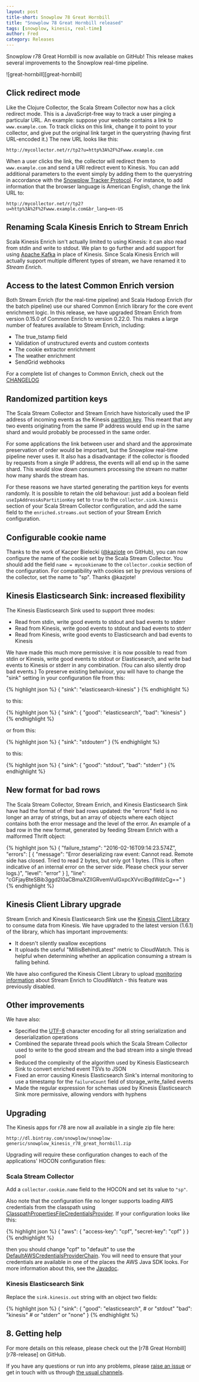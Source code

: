```yaml
---
layout: post
title-short: Snowplow 78 Great Hornbill
title: "Snowplow 78 Great Hornbill released"
tags: [snowplow, kinesis, real-time]
author: Fred
category: Releases
---
```


Snowplow r78 Great Hornbill is now available on GitHub! This release makes several improvements to the Snowplow real-time pipeline.

![great-hornbill][great-hornbill]

<!--more-->

<h2 id="redirect">Click redirect mode</h2>

Like the Clojure Collector, the Scala Stream Collector now has a click redirect mode. This is a JavaScript-free way to track a user pinging a particular URL. An example: suppose your website contains a link to `www.example.com`. To track clicks on this link, change it to point to your collector, and give put the original link target in the querystring (having first URL-encoded it.) The new URL looks like this:

`http://mycollector.net/r/tp2?u=http%3A%2F%2Fwww.example.com`

When a user clicks the link, the collector will redirect them to `www.example.com` and send a URI redirect event to Kinesis. You can add additional parameters to the event simply by adding them to the querystring in accordance with the [Snowplow Tracker Protocol][trackerprotocol]. For instance, to add information that the browser language is American English, change the link URL to:

`http://mycollector.net/r/tp2?u=http%3A%2F%2Fwww.example.com&br_lang=en-US`

<h2 id="rename">Renaming Scala Kinesis Enrich to Stream Enrich</h2>

Scala Kinesis Enrich isn't actually limited to using Kinesis: it can also read from stdin and write to stdout. We plan to go further and add support for using [Apache Kafka][kafka] in place of Kinesis. Since Scala Kinesis Enrich will actually support multiple different types of stream, we have renamed it to *Stream Enrich*.

<h2 id="rename">Access to the latest Common Enrich version</h2>

Both Stream Enrich (for the real-time pipeline) and Scala Hadoop Enrich (for the batch pipeline) use our shared Common Enrich library for the core event enrichment logic. In this release, we have upgraded Stream Enrich from version 0.15.0 of Common Enrich to version 0.22.0. This makes a large number of features available to Stream Enrich, including:

* The true_tstamp field
* Validation of unstructured events and custom contexts
* The cookie extractor enrichment
* The weather enrichment
* SendGrid webhooks

For a complete list of changes to Common Enrich, check out the [CHANGELOG][changelog]

<h2 id="partition">Randomized partition keys</h2>

The Scala Stream Collector and Stream Enrich have historically used the IP address of incoming events as the Kinesis [partition key][partitionkey]. This meant that any two events originating from the same IP address would end up in the same shard and would probably be processed in the same order.

For some applications the link between user and shard and the approximate preservation of order would be important, but the Snowplow real-time pipeline never uses it. It also has a disadvantage: if the collector is flooded by requests from a single IP address, the events will all end up in the same shard. This would slow down consumers processing the stream no matter how many shards the stream has.

For these reasons we have started generating the partition keys for events randomly. It is possible to retain the old behaviour: just add a boolean field `useIpAddressAsPartitionKey` set to `true` to the `collector.sink.kinesis` section of your Scala Stream Collector configuration, and add the same field to the `enriched.streams.out` section of your Stream Enrich configuration.

<h2 id="cookie">Configurable cookie name</h2>

Thanks to the work of Kacper Bielecki ([@kazjote][kazjote] on GitHub), you can now configure the name of the cookie set by the Scala Stream Collector. You should add the field `name = mycookiename` to the `collector.cookie` section of the configuration. For compatibility with cookies set by previous versions of the collector, set the name to "sp". Thanks @kazjote!

<h2 id="elasticsearchMixedIo">Kinesis Elasticsearch Sink: increased flexibility</h2>

The Kinesis Elasticsearch Sink used to support three modes:

* Read from stdin, write good events to stdout and bad events to stderr
* Read from Kinesis, write good events to stdout and bad events to stderr
* Read from Kinesis, write good events to Elasticsearch and bad events to Kinesis

We have made this much more permissive: it is now possible to read from stdin or Kinesis, write good events to stdout or Elasticsearch, and write bad events to Kinesis or stderr in any combination. (You can also silently drop bad events.) To preserve existing behaviour, you will have to change the "sink" setting in your configuration file from this:

{% highlight json %}
{
	"sink": "elasticsearch-kinesis"
}
{% endhighlight %}

to this:

{% highlight json %}
{
	"sink": {
		"good": "elasticsearch",
		"bad": "kinesis"
}
{% endhighlight %}

or from this:

{% highlight json %}
{
	"sink": "stdouterr"
}
{% endhighlight %}

to this:

{% highlight json %}
{
	"sink": {
		"good": "stdout",
		"bad": "stderr"
}
{% endhighlight %}

<h2 id="badRows">New format for bad rows</h2>

The Scala Stream Collector, Stream Enrich, and Kinesis Elasticsearch Sink have had the format of their bad rows updated: the "errors" field is no longer an array of strings, but an array of objects where each object contains both the error message and the level of the error. An example of a bad row in the new format, generated by feeding Stream Enrich with a malformed Thrift object:

{% highlight json %}
{
  "failure_tstamp": "2016-02-16T09:14:23.574Z",
  "errors": [
    {
      "message": "Error deserializing raw event: Cannot read. Remote side has closed. Tried to read 2 bytes, but only got 1 bytes. (This is often indicative of an internal error on the server side. Please check your server logs.)",
      "level": "error"
    }
  ],
  "line": "cGFjayBteSBib3ggd2l0aCBmaXZlIGRvemVuIGxpcXVvciBqdWdzCg=="
}
{% endhighlight %}

<h2 id="kclUpgrade">Kinesis Client Library upgrade</h2>

Stream Enrich and Kinesis Elasticsearch Sink use the [Kinesis Client Library][kcl] to consume data from Kinesis. We have upgraded to the latest version (1.6.1) of the library, which has important improvements:

* It doesn't silently swallow exceptions
* It uploads the useful "MillisBehindLatest" metric to CloudWatch. This is helpful when determining whether an application consuming a stream is falling behind.

We have also configured the Kinesis Client Library to upload [monitoring information][kclMonitoring] about Stream Enrich to CloudWatch - this feature was previously disabled.

<h2 id="other">Other improvements</h2>

We have also:

* Specified the [UTF-8][utf8] character encoding for all string serialization and deserialization operations
* Combined the separate thread pools which the Scala Stream Collector used to write to the good stream and the bad stream into a single thread pool
* Reduced the complexity of the algorithm used by Kinesis Elasticsearch Sink to convert enriched event TSVs to JSON
* Fixed an error causing Kinesis Elasticsearch Sink's internal monitoring to use a timestamp for the `failureCount` field of storage_write_failed events
* Made the regular expression for schemas used by Kinesis Elasticsearch Sink more permissive, allowing vendors with hyphens

<h2 id="upgrading">Upgrading</h2>

The Kinesis apps for r78 are now all available in a single zip file here:

    http://dl.bintray.com/snowplow/snowplow-generic/snowplow_kinesis_r78_great_hornbill.zip

Upgrading will require these configuration changes to each of the applications' HOCON configuration files:

<h3>Scala Stream Collector</h3>

Add a `collector.cookie.name` field to the HOCON and set its value to `"sp"`.

Also note that the configuration file no longer supports loading AWS credentials from the classpath using [ClasspathPropertiesFileCredentialsProvider][cpf]. If your configuration looks like this:

{% highlight json %}
{
	"aws": {
		"access-key": "cpf",
		"secret-key": "cpf"
	}
}
{% endhighlight %}

then you should change "cpf" to "default" to use the [DefaultAWSCredentialsProviderChain][default]. You will need to ensure that your credentials are available in one of the places the AWS Java SDK looks. For more information about this, see the [Javadoc][default].

<h3>Kinesis Elasticsearch Sink</h3>

Replace the `sink.kinesis.out` string with an object two fields:

{% highlight json %}
{
	"sink": {
		"good": "elasticsearch",  # or "stdout"
		"bad": "kinesis"          # or "stderr" or "none"
}
{% endhighlight %}

<h2 id="help">8. Getting help</h2>

For more details on this release, please check out the [r78 Great Hornbill][r78-release] on GitHub.

If you have any questions or run into any problems, please [raise an issue][issues] or get in touch with us through [the usual channels][talk-to-us].

[great-auk]: /assets/img/blog/2016/03/great-hornbill.jpg
[trackerprotocol]: https://www.google.co.uk/search?q=tracker+protocol&oq=tracker+protocol&aqs=chrome..69i57j69i60.1841j0j7&client=ubuntu&sourceid=chrome&es_sm=93&ie=UTF-8
[kafka]: http://kafka.apache.org/
[partitionkey]: http://docs.aws.amazon.com/kinesis/latest/dev/key-concepts.html#partition-key
[kazjote]: https://github.com/kazjote
[cpf]: http://docs.aws.amazon.com/AWSJavaSDK/latest/javadoc/com/amazonaws/auth/ClasspathPropertiesFileCredentialsProvider.html
[default]: http://docs.aws.amazon.com/AWSJavaSDK/latest/javadoc/com/amazonaws/auth/DefaultAWSCredentialsProviderChain.html
[r67-release]: https://github.com/snowplow/snowplow/releases/tag/r67-bohemian-waxwing
[wiki]: https://github.com/snowplow/snowplow/wiki
[issues]: https://github.com/snowplow/snowplow/issues
[talk-to-us]: https://github.com/snowplow/snowplow/wiki/Talk-to-us
[kcl]:https://github.com/awslabs/amazon-kinesis-client
[kclMonitoring]:http://docs.aws.amazon.com/kinesis/latest/dev/monitoring-with-kcl.html
[changelog]: https://github.com/snowplow/snowplow/blob/master/CHANGELOG
[utf8]: https://en.wikipedia.org/wiki/UTF-8
